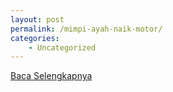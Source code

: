 ```yaml
---
layout: post
permalink: /mimpi-ayah-naik-motor/
categories:
    - Uncategorized
---
```


[Baca Selengkapnya](/05)